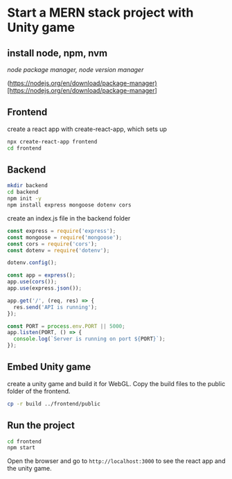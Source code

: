 # Start a MERN stack project with Unity game

## install node, npm, nvm

_node package manager, node version manager_

(<https://nodejs.org/en/download/package-manager)[https://nodejs.org/en/download/package-manager>]

## Frontend

create a react app with create-react-app, which sets up

```bash
npx create-react-app frontend
cd frontend
```

## Backend

```bash
mkdir backend
cd backend
npm init -y
npm install express mongoose dotenv cors
```

create an index.js file in the backend folder

```javascript
const express = require('express');
const mongoose = require('mongoose');
const cors = require('cors');
const dotenv = require('dotenv');

dotenv.config();

const app = express();
app.use(cors());
app.use(express.json());

app.get('/', (req, res) => {
  res.send('API is running');
});

const PORT = process.env.PORT || 5000;
app.listen(PORT, () => {
  console.log(`Server is running on port ${PORT}`);
});
```

## Embed Unity game

create a unity game and build it for WebGL. Copy the build files to the public folder of the frontend.

```bash
cp -r build ../frontend/public
```

## Run the project

```bash
cd frontend
npm start
```

Open the browser and go to `http://localhost:3000` to see the react app and the unity game.
